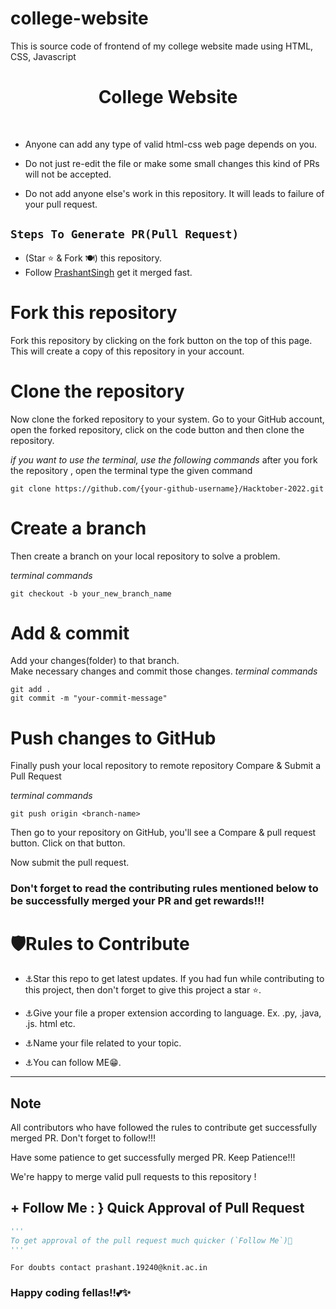 # college-website
This is source code of frontend of my college website made using HTML, CSS, Javascript

<div align="center">
<h1> College Website </h1>

<br/>

</div>




- Anyone can add any type of valid html-css web page depends on you.

- Do not just re-edit the file or make some small changes this kind of PRs will not be accepted.

- Do not add anyone else's work in this repository. It will leads to failure of your pull request.





##  `Steps To Generate PR(Pull Request)`

- (Star ⭐ & Fork 🍽️) this repository.
- Follow [PrashantSingh](https://www.github.com/four-707) get it merged fast.
# Fork this repository

Fork this repository by clicking on the fork button on the top of this page. This will create a copy of this repository in your account.

# Clone the repository

Now clone the forked repository to your system. Go to your GitHub account, open the forked repository, click on the code button and then clone the repository.

*if you want to use the terminal, use the following commands*
after you fork the repository , open the terminal type the given command
```
git clone https://github.com/{your-github-username}/Hacktober-2022.git

```

# Create a branch

Then create a branch on your local repository to solve a problem.

*terminal commands*
```
git checkout -b your_new_branch_name

```


# Add & commit

Add your changes(folder) to that branch. <br/>
Make necessary changes and commit those changes. 
*terminal commands*
```
git add .
git commit -m "your-commit-message"

```

# Push changes to GitHub

Finally push your local repository to remote repository
Compare & Submit a Pull Request

*terminal commands*
```
git push origin <branch-name>

```

Then go to your repository on GitHub, you'll see a Compare & pull request button. Click on that button.

Now submit the pull request.


### Don't forget to read the contributing rules mentioned below to be successfully merged your PR and get rewards!!!

# 🛡Rules to Contribute
- ⚓Star this repo to get latest updates.
  If you had fun while contributing to this project, then don't forget to give this project a star ⭐.

- ⚓Give your file a proper extension according to language. Ex. .py, .java, .js. html etc.
- ⚓Name your file related to your topic.
- ⚓You can follow ME😁.
-----------------------------------------

## Note
All contributors who have followed the rules to contribute get successfully merged PR. Don't forget to follow!!! 

Have some patience to get successfully merged PR. Keep Patience!!!

We're happy to merge valid pull requests to this repository !












## + Follow Me : } Quick Approval of Pull Request

```py
'''
To get approval of the pull request much quicker (`Follow Me`)🚀
'''
```
<!-- <a align="center" href="https://github.com/NahushSingh"><kbd><img src="https://avatars3.githubusercontent.com/NahushSingh?size=100" width="100px;" alt=""/></kbd><br /><sub><b>Kunwar Nahush Singh</b></sub></a><br /> -->

`For doubts contact prashant.19240@knit.ac.in`
### Happy coding fellas!!💕✨




